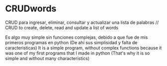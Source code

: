 # CRUDwords
CRUD para ingresar, eliminar, consultar y actualizar una lista de palabras // CRUD to create, delete, read and update a list of words

Es algo muy simple sin funciones complejas, debido a que fue de mis primeros programas en python (De ahí sus simplisidad y falta de caracteristicas) 
It is a simple program, without complex functions because it was one of my first programs that I made in python (That's why it is so simple and without many characteristics)
